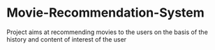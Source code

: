 # Movie-Recommendation-System
Project aims at recommending movies to the users on the basis of the history and content of interest of the user
